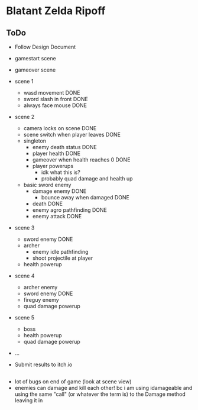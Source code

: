 # Blatant Zelda Ripoff

## ToDo
- Follow Design Document
- gamestart scene
- gameover scene
- scene 1
  - wasd movement                       DONE
  - sword slash in front                DONE
  - always face mouse                   DONE
- scene 2
  - camera locks on scene               DONE
  - scene switch when player leaves     DONE
  - singleton
    - enemy death status                DONE
    - player health                     DONE
    - gameover when health reaches 0    DONE
    - player powerups
      - idk what this is?
      - probably quad damage and health up
  - basic sword enemy
    - damage enemy                      DONE
      - bounce away when damaged        DONE
    - death                             DONE
    - enemy agro pathfinding            DONE
    - enemy attack                      DONE
- scene 3
  - sword enemy                         DONE
  - archer
    - enemy idle pathfinding
    - shoot projectile at player
  - health powerup
- scene 4
  - archer enemy
  - sword enemy                         DONE
  - fireguy enemy
  - quad damage powerup
- scene 5
  - boss
  - health powerup
  - quad damage powerup

- ...
- Submit results to itch.io

##
- lot of bugs on end of game (look at scene view)
- enemies can damage and kill each other!
    bc i am using idamageable and using the same "call" (or whatever the term is) to the Damage method
    leaving it in
